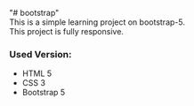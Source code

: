 "# bootstrap" <br>
This is a simple learning project on bootstrap-5.</br>
This project is fully responsive.
<h3>Used Version:</h3>
<ul>
  <li>HTML 5</li>
  <li>CSS 3</li>
  <li>Bootstrap 5</li>
</ul>

